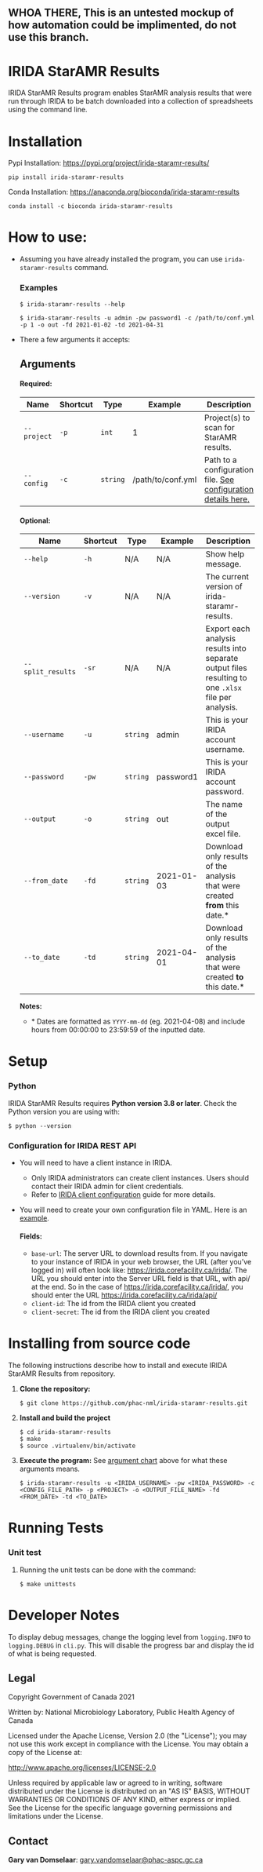 ## WHOA THERE, This is an untested mockup of how automation could be implimented, do not use this branch.

# IRIDA StarAMR Results

IRIDA StarAMR Results program enables StarAMR analysis results that were run through IRIDA to be batch downloaded into a collection of spreadsheets using the command line. 

# Installation
Pypi Installation: https://pypi.org/project/irida-staramr-results/

`pip install irida-staramr-results`

Conda Installation: https://anaconda.org/bioconda/irida-staramr-results

`conda install -c bioconda irida-staramr-results
`
# How to use:

- Assuming you have already installed the program, you can use `irida-staramr-results` command.

   ### Examples
   ```
   $ irida-staramr-results --help
   ```
   ```
   $ irida-staramr-results -u admin -pw password1 -c /path/to/conf.yml -p 1 -o out -fd 2021-01-02 -td 2021-04-31
   ```
- There a few arguments it accepts:

   ## Arguments

   #### Required:

   | Name | Shortcut | Type | Example | Description |
   |------|----------|------|---------|-------------|
   |`--project`|`-p`| `int` | 1 |Project(s) to scan for StarAMR results.|
   |`--config`|`-c`| `string` | /path/to/conf.yml |Path to a configuration file. [See configuration details here.](#Configuration-for-IRIDA-REST-API)|

   #### Optional:

   | Name | Shortcut | Type | Example | Description |
   |------|----------|------|---------|-------------|
   |`--help`|`-h`|N/A|N/A|Show help message.|
   |`--version`|`-v`|N/A|N/A|The current version of irida-staramr-results.|
   |`--split_results`|`-sr`|N/A|N/A|Export each analysis results into separate output files resulting to one `.xlsx` file per analysis.|
   |`--username`|`-u`| `string` | admin |This is your IRIDA account username.|
   |`--password`|`-pw`| `string` | password1 |This is your IRIDA account password.|
   |`--output`|`-o`| `string` | out |The name of the output excel file.|
   |`--from_date`|`-fd`|`string`|2021-01-03|Download only results of the analysis that were created **from** this date.*|
   |`--to_date`|`-td`|`string`|2021-04-01|Download only results of the analysis that were created **to** this date.*|

   __Notes:__ 
   - \* Dates are formatted as `YYYY-mm-dd` (eg. 2021-04-08) and include hours from 00:00:00 to 23:59:59 of the inputted date.

# Setup
### Python
   IRIDA StarAMR Results requires **Python version 3.8 or later**. Check the Python version you are using with:
   ```
   $ python --version
   ```

### Configuration for IRIDA REST API

- You will need to have a client instance in IRIDA.
  - Only IRIDA administrators can create client instances. Users should contact their IRIDA admin for client credentials.
  - Refer to [IRIDA client configuration](https://irida.corefacility.ca/documentation/user/administrator/#managing-system-clients) guide for more details.
- You will need to create your own configuration file in YAML. Here is an [example](./example-config.yml).

  #### Fields:

  - `base-url`: The server URL to download results from. If you navigate to your instance of IRIDA in your web browser, the URL (after you’ve logged in) will often look like: https://irida.corefacility.ca/irida/. The URL you should enter into the Server URL field is that URL, with api/ at the end. So in the case of https://irida.corefacility.ca/irida/, you should enter the URL https://irida.corefacility.ca/irida/api/
  - `client-id`: The id from the IRIDA client you created
  - `client-secret`: The id from the IRIDA client you created


# Installing from source code
The following instructions describe how to install and execute IRIDA StarAMR Results from repository.

1. __Clone the repository:__
   ```
   $ git clone https://github.com/phac-nml/irida-staramr-results.git
   ```

2. __Install and build the project__
   ```
   $ cd irida-staramr-results
   $ make
   $ source .virtualenv/bin/activate
   ```

3. __Execute the program:__ See [argument chart](#Arguments) above for what these arguments means. 
    ```
    $ irida-staramr-results -u <IRIDA_USERNAME> -pw <IRIDA_PASSWORD> -c <CONFIG_FILE_PATH> -p <PROJECT> -o <OUTPUT_FILE_NAME> -fd <FROM_DATE> -td <TO_DATE>
    ```


# Running Tests
### Unit test
1. Running the unit tests can be done with the command:
    ```
    $ make unittests
    ```

# Developer Notes
To display debug messages, change the logging level from `logging.INFO` to `logging.DEBUG` in `cli.py`. This will disable the progress bar and display the id of what is being requested.

## Legal

Copyright Government of Canada 2021

Written by: National Microbiology Laboratory, Public Health Agency of Canada

Licensed under the Apache License, Version 2.0 (the "License"); you may not use
this work except in compliance with the License. You may obtain a copy of the
License at:

http://www.apache.org/licenses/LICENSE-2.0

Unless required by applicable law or agreed to in writing, software distributed
under the License is distributed on an "AS IS" BASIS, WITHOUT WARRANTIES OR
CONDITIONS OF ANY KIND, either express or implied. See the License for the
specific language governing permissions and limitations under the License.


## Contact

**Gary van Domselaar**: gary.vandomselaar@phac-aspc.gc.ca
